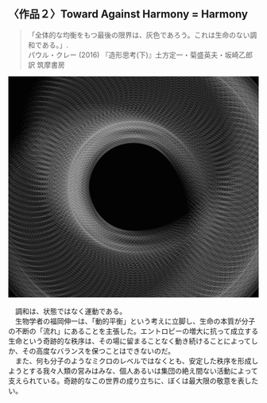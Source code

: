 ## 〈作品２〉Toward Against Harmony = Harmony
>「全体的な均衡をもつ最後の限界は、灰色であろう。これは生命のない調和である。」.  
パウル・クレー (2016) 『造形思考(下)』土方定一・菊盛英夫・坂崎乙郎 訳 筑摩書房
>

<img src="../../works/Toward%20Against%20Harmony%20Harmony.png" width="600px" >  

　調和は、状態ではなく運動である。  
　生物学者の福岡伸一は、「動的平衡」という考えに立脚し、生命の本質が分子の不断の「流れ」にあることを主張した。エントロピーの増大に抗って成立する生命という奇跡的な秩序は、その場に留まることなく動き続けることによってしか、その高度なバランスを保つことはできないのだ。  
　また、何も分子のようなミクロのレベルではなくとも、安定した秩序を形成しようとする我々人類の営みはみな、個人あるいは集団の絶え間ない活動によって支えられている。奇跡的なこの世界の成り立ちに、ぼくは最大限の敬意を表したい。